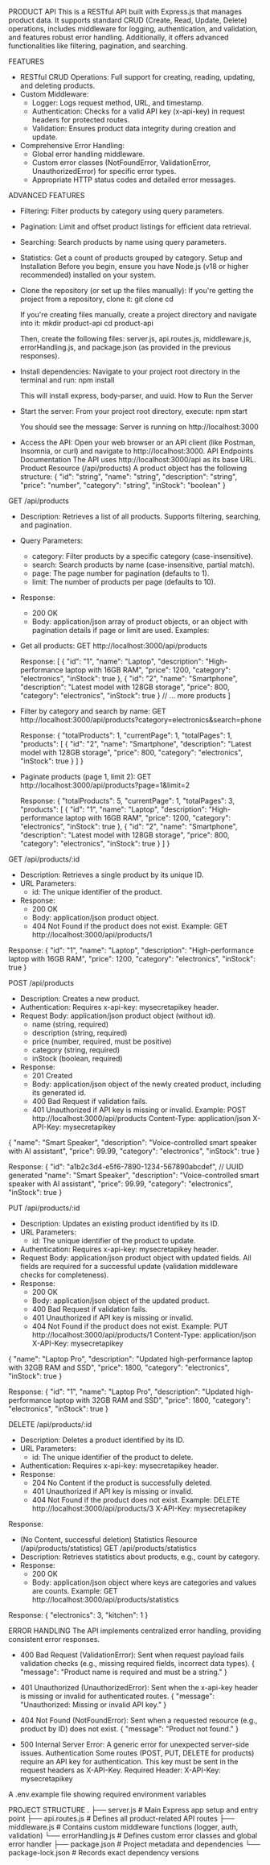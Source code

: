 PRODUCT API
This is a RESTful API built with Express.js that manages product data. It supports standard CRUD (Create, Read, Update, Delete) operations, includes middleware for logging, authentication, and validation, and features robust error handling. Additionally, it offers advanced functionalities like filtering, pagination, and searching.

FEATURES 
 * RESTful CRUD Operations: Full support for creating, reading, updating, and deleting products.
 * Custom Middleware:
   * Logger: Logs request method, URL, and timestamp.
   * Authentication: Checks for a valid API key (x-api-key) in request headers for protected routes.
   * Validation: Ensures product data integrity during creation and update.
 * Comprehensive Error Handling:
   * Global error handling middleware.
   * Custom error classes (NotFoundError, ValidationError, UnauthorizedError) for specific error types.
   * Appropriate HTTP status codes and detailed error messages.

 ADVANCED FEATURES 
   * Filtering: Filter products by category using query parameters.
   * Pagination: Limit and offset product listings for efficient data retrieval.
   * Searching: Search products by name using query parameters.
   * Statistics: Get a count of products grouped by category.
Setup and Installation
Before you begin, ensure you have Node.js (v18 or higher recommended) installed on your system.
 * Clone the repository (or set up the files manually):
   If you're getting the project from a repository, clone it:
   git clone <repository-url>
cd <repository-name>

   If you're creating files manually, create a project directory and navigate into it:
   mkdir product-api
cd product-api

   Then, create the following files: server.js, api.routes.js, middleware.js, errorHandling.js, and package.json (as provided in the previous responses).
 * Install dependencies:
   Navigate to your project root directory in the terminal and run:
   npm install

   This will install express, body-parser, and uuid.
How to Run the Server
 * Start the server:
   From your project root directory, execute:
   npm start

   You should see the message: Server is running on http://localhost:3000
 * Access the API:
   Open your web browser or an API client (like Postman, Insomnia, or curl) and navigate to http://localhost:3000.
API Endpoints Documentation
The API uses http://localhost:3000/api as its base URL.
Product Resource (/api/products)
A product object has the following structure:
{
  "id": "string",
  "name": "string",
  "description": "string",
  "price": "number",
  "category": "string",
  "inStock": "boolean"
}

GET /api/products
 * Description: Retrieves a list of all products. Supports filtering, searching, and pagination.
 * Query Parameters:
   * category: Filter products by a specific category (case-insensitive).
   * search: Search products by name (case-insensitive, partial match).
   * page: The page number for pagination (defaults to 1).
   * limit: The number of products per page (defaults to 10).
 * Response:
   * 200 OK
   * Body: application/json array of product objects, or an object with pagination details if page or limit are used.
Examples:
 * Get all products:
   GET http://localhost:3000/api/products

   Response:
   [
  {
    "id": "1",
    "name": "Laptop",
    "description": "High-performance laptop with 16GB RAM",
    "price": 1200,
    "category": "electronics",
    "inStock": true
  },
  {
    "id": "2",
    "name": "Smartphone",
    "description": "Latest model with 128GB storage",
    "price": 800,
    "category": "electronics",
    "inStock": true
  }
  // ... more products
]

 * Filter by category and search by name:
   GET http://localhost:3000/api/products?category=electronics&search=phone

   Response:
   {
  "totalProducts": 1,
  "currentPage": 1,
  "totalPages": 1,
  "products": [
    {
      "id": "2",
      "name": "Smartphone",
      "description": "Latest model with 128GB storage",
      "price": 800,
      "category": "electronics",
      "inStock": true
    }
  ]
}

 * Paginate products (page 1, limit 2):
   GET http://localhost:3000/api/products?page=1&limit=2

   Response:
   {
  "totalProducts": 5,
  "currentPage": 1,
  "totalPages": 3,
  "products": [
    {
      "id": "1",
      "name": "Laptop",
      "description": "High-performance laptop with 16GB RAM",
      "price": 1200,
      "category": "electronics",
      "inStock": true
    },
    {
      "id": "2",
      "name": "Smartphone",
      "description": "Latest model with 128GB storage",
      "price": 800,
      "category": "electronics",
      "inStock": true
    }
  ]
}

GET /api/products/:id
 * Description: Retrieves a single product by its unique ID.
 * URL Parameters:
   * id: The unique identifier of the product.
 * Response:
   * 200 OK
   * Body: application/json product object.
   * 404 Not Found if the product does not exist.
Example:
GET http://localhost:3000/api/products/1

Response:
{
  "id": "1",
  "name": "Laptop",
  "description": "High-performance laptop with 16GB RAM",
  "price": 1200,
  "category": "electronics",
  "inStock": true
}

POST /api/products
 * Description: Creates a new product.
 * Authentication: Requires x-api-key: mysecretapikey header.
 * Request Body: application/json product object (without id).
   * name (string, required)
   * description (string, required)
   * price (number, required, must be positive)
   * category (string, required)
   * inStock (boolean, required)
 * Response:
   * 201 Created
   * Body: application/json object of the newly created product, including its generated id.
   * 400 Bad Request if validation fails.
   * 401 Unauthorized if API key is missing or invalid.
Example:
POST http://localhost:3000/api/products
Content-Type: application/json
X-API-Key: mysecretapikey

{
  "name": "Smart Speaker",
  "description": "Voice-controlled smart speaker with AI assistant",
  "price": 99.99,
  "category": "electronics",
  "inStock": true
}

Response:
{
  "id": "a1b2c3d4-e5f6-7890-1234-567890abcdef", // UUID generated
  "name": "Smart Speaker",
  "description": "Voice-controlled smart speaker with AI assistant",
  "price": 99.99,
  "category": "electronics",
  "inStock": true
}

PUT /api/products/:id
 * Description: Updates an existing product identified by its ID.
 * URL Parameters:
   * id: The unique identifier of the product to update.
 * Authentication: Requires x-api-key: mysecretapikey header.
 * Request Body: application/json product object with updated fields. All fields are required for a successful update (validation middleware checks for completeness).
 * Response:
   * 200 OK
   * Body: application/json object of the updated product.
   * 400 Bad Request if validation fails.
   * 401 Unauthorized if API key is missing or invalid.
   * 404 Not Found if the product does not exist.
Example:
PUT http://localhost:3000/api/products/1
Content-Type: application/json
X-API-Key: mysecretapikey

{
  "name": "Laptop Pro",
  "description": "Updated high-performance laptop with 32GB RAM and SSD",
  "price": 1800,
  "category": "electronics",
  "inStock": true
}

Response:
{
  "id": "1",
  "name": "Laptop Pro",
  "description": "Updated high-performance laptop with 32GB RAM and SSD",
  "price": 1800,
  "category": "electronics",
  "inStock": true
}

DELETE /api/products/:id
 * Description: Deletes a product identified by its ID.
 * URL Parameters:
   * id: The unique identifier of the product to delete.
 * Authentication: Requires x-api-key: mysecretapikey header.
 * Response:
   * 204 No Content if the product is successfully deleted.
   * 401 Unauthorized if API key is missing or invalid.
   * 404 Not Found if the product does not exist.
Example:
DELETE http://localhost:3000/api/products/3
X-API-Key: mysecretapikey

Response:
 * (No Content, successful deletion)
Statistics Resource (/api/products/statistics)
GET /api/products/statistics
 * Description: Retrieves statistics about products, e.g., count by category.
 * Response:
   * 200 OK
   * Body: application/json object where keys are categories and values are counts.
Example:
GET http://localhost:3000/api/products/statistics

Response:
{
  "electronics": 3,
  "kitchen": 1
}

ERROR HANDLING 
The API implements centralized error handling, providing consistent error responses.
 * 400 Bad Request (ValidationError): Sent when request payload fails validation checks (e.g., missing required fields, incorrect data types).
   {
  "message": "Product name is required and must be a string."
}

 * 401 Unauthorized (UnauthorizedError): Sent when the x-api-key header is missing or invalid for authenticated routes.
   {
  "message": "Unauthorized: Missing or invalid API key."
}

 * 404 Not Found (NotFoundError): Sent when a requested resource (e.g., product by ID) does not exist.
   {
  "message": "Product not found."
}

 * 500 Internal Server Error: A generic error for unexpected server-side issues.
Authentication
Some routes (POST, PUT, DELETE for products) require an API key for authentication. This key must be sent in the request headers as X-API-Key.
Required Header:
X-API-Key: mysecretapikey

A .env.example file showing required environment variables

PROJECT STRUCTURE 
.
├── server.js             # Main Express app setup and entry point
├── api.routes.js         # Defines all product-related API routes
├── middleware.js         # Contains custom middleware functions (logger, auth, validation)
└── errorHandling.js      # Defines custom error classes and global error handler
├── package.json          # Project metadata and dependencies
└── package-lock.json     # Records exact dependency versions

